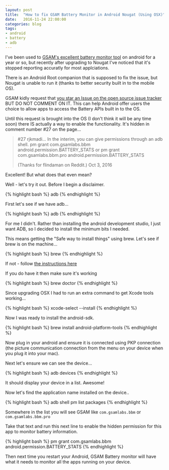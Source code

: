 ```yaml
---
layout: post
title:  "How to fix GSAM Battery Monitor in Android Nougat (Using OSX)"
date:   2016-11-24 22:00:00
categories: blog
tags: 
- android
- battery
- adb
---
```


I've been used to <a href="https://play.google.com/store/apps/details?id=com.gsamlabs.bbm&hl=en">GSAM's excellent battery monitor tool</a> on android for a year or so, but recently after upgrading to Nougat I've noticed that it's stopped reporting accuratly for most applciations.

There is an Android Root companion that is supposed to fix the issue, but Nougat is unable to run it (thanks to better security built in to the mobile OS).

GSAM kidly request that <a href="https://code.google.com/p/android/issues/detail?id=211629">you star an Issue on the open source issue tracker</a> BUT DO NOT COMMENT ON IT. This can help Android offer users the choice to allow apps to access the Battery APIs built in to the OS.

Until this request is brought into the OS (I don't think it will be any time soon) there IS actually a way to enable the functionality. It's hidden in comment number #27 on the page...

 > #27 rjkmadi...
 > In the interim, you can give permissions through an adb shell.
 > pm grant com.gsamlabs.bbm android.permission.BATTERY_STATS
 > or pm grant com.gsamlabs.bbm.pro android.permission.BATTERY_STATS
 > 
 > (Thanks for flindaman on Reddit.)
 > Oct 3, 2016

Excellent! But what does that even mean?

Well - let's try it out. Before I begin a disclaimer.

{% highlight bash %}
adb
{% endhighlight %}

First let's see if we have adb...

{% highlight bash %}
adb
{% endhighlight %}

For me I didn't. Rather than installing the android development studio, I just want ADB, so I decided to install the minimum bits I needed.

This means getting the "Safe way to install things" using brew. Let's see if brew is on the machine...

{% highlight bash %}
brew
{% endhighlight %}

If not - follow <a href="http://brew.sh/">the instructions here</a>

If you do have it then make sure it's working

{% highlight bash %}
brew doctor
{% endhighlight %}

Since upgrading OSX I had to run an extra command to get Xcode tools working...

{% highlight bash %}
xcode-select --install
{% endhighlight %}

Now I was ready to install the android-sdk.

{% highlight bash %}
brew install android-platform-tools
{% endhighlight %}

Now plug in your android and ensure it is connected using PKP connection (the picture communication connection from the menu on your device when you plug it into your mac).

Next let's ensure we can see the device...

{% highlight bash %}
adb devices
{% endhighlight %}

It should display your device in a list. Awesome!

Now let's find the application name installed on the device..

{% highlight bash %}
adb shell pm list packages
{% endhighlight %}

Somewhere in the list you will see GSAM like <code>com.gsamlabs.bbm</code> or <code>com.gsamlabs.bbm.pro</code>

Take that text and run this next line to enable the hidden permission for this app to monitor battery information.

{% highlight bash %}
pm grant com.gsamlabs.bbm android.permission.BATTERY_STATS
{% endhighlight %}

Then next time you restart your Android, GSAM Battery monitor will have what it needs to monitor all the apps running on your device.
